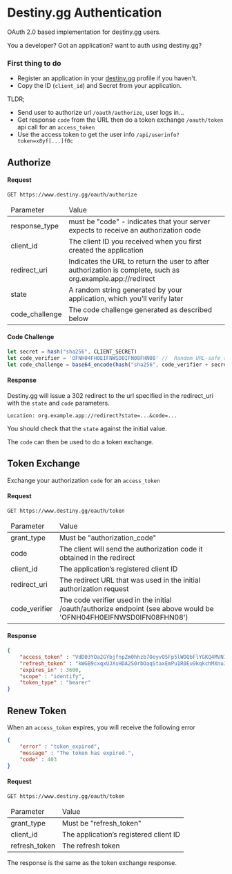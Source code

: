 # Destiny.gg Authentication
OAuth 2.0 based implementation for destiny.gg users.

You a developer? Got an application? want to auth using destiny.gg?

### First thing to do
* Register an application in your [destiny.gg](https://www.destiny.gg/profile/developer) profile if you haven't.
* Copy the ID (`client_id`) and Secret from your application.

TLDR;

* Send user to authorize url `/oauth/authorize`, user logs in...
* Get response `code` from the URL then do a token exchange `/oauth/token` api call for an `access_token`
* Use the access token to get the user info `/api/userinfo?token=x8yf[...]f0c`

## Authorize

#### Request
```
GET https://www.destiny.gg/oauth/authorize
```

<table>
    <thead>
      <tr>
        <td>Parameter</td>
        <td>Value</td>
      </tr>
    <thead>
    <tbody>
      <tr>
        <td>response_type</td>
        <td>must be "code" - indicates that your server expects to receive an authorization code</td>
      </tr>
      <tr>
        <td>client_id</td>
        <td>The client ID you received when you first created the application</td>
      </tr>
      <tr>
        <td>redirect_uri</td>
        <td>Indicates the URL to return the user to after authorization is complete, such as org.example.app://redirect</td>
      </tr>
      <tr>
        <td>state</td>
        <td>A random string generated by your application, which you’ll verify later</td>
      </tr>
      <tr>
        <td>code_challenge</td>
        <td>The code challenge generated as described below</td>
      </tr>
    <tbody>
</table>

#### Code Challenge
```js
let secret = hash("sha256", CLIENT_SECRET)
let code_verifier = 'OFNH04FH0EIFNWSD0IFN08FHN08' //  Random URL-safe string with a minimum length of 43 characters.
let code_challenge = base64_encode(hash("sha256", code_verifier + secret))
```

#### Response
Destiny.gg will issue a 302 redirect to the url specified in the redirect_uri with the `state` and `code` parameters.

```
Location: org.example.app://redirect?state=...&code=...
```
You should check that the `state` against the initial value.

The `code` can then be used to do a token exchange.

## Token Exchange
Exchange your authorization `code` for an `access_token`

#### Request
```
GET https://www.destiny.gg/oauth/token
```

<table>
    <thead>
      <tr>
        <td>Parameter</td>
        <td>Value</td>
      </tr>
    <thead>
    <tbody>
      <tr>
        <td>grant_type</td>
        <td>Must be "authorization_code"</td>
      </tr>
      <tr>
        <td>code</td>
        <td>The client will send the authorization code it obtained in the redirect</td>
      </tr>
      <tr>
        <td>client_id</td>
        <td>The application’s registered client ID</td>
      </tr>
      <tr>
        <td>redirect_uri</td>
        <td>The redirect URL that was used in the initial authorization request</td>
      </tr>
      <tr>
        <td>code_verifier</td>
        <td>The code verifier used in the initial /oauth/authorize endpoint (see above would be 'OFNH04FH0EIFNWSD0IFN08FHN08')</td>
      </tr>
    <tbody>
</table>

#### Response
```json
{
    "access_token" : "VdD03YOa2GYbjfnpZm0hhzb7OeyvO5Fp5lWOQbFlYGKQ4MVN1iEZcmwJh5VBFhYf",
    "refresh_token" : "kWGB9cxqxUJXsHDA2S0rbOaqStaxEmPu1R0Eu9kqkchMXnu34shGYYcH3iDIqE7R",
    "expires_in" : 3600,
    "scope" : "identify",
    "token_type" : "bearer"
}
```


## Renew Token
When an `access_token` expires, you will receive the following error 
```json
{
    "error" : "token_expired",
    "message" : "The token has expired.",
    "code" : 403
}
```

#### Request

```
GET https://www.destiny.gg/oauth/token
```
<table>
    <thead>
      <tr>
        <td>Parameter</td>
        <td>Value</td>
      </tr>
    <thead>
    <tbody>
      <tr>
        <td>grant_type</td>
        <td>Must be "refresh_token"</td>
      </tr>
      <tr>
        <td>client_id</td>
        <td>The application’s registered client ID</td>
      </tr>
      <tr>
        <td>refresh_token</td>
        <td>The refresh token</td>
      </tr>
    <tbody>
</table>

The response is the same as the token exchange response.

